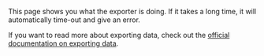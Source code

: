 This page shows you what the exporter is doing. If it takes a long time, it will automatically time-out and give an error.

If you want to read more about exporting data, check out the [official documentation on exporting data](https://firefly-iii.readthedocs.io/en/latest/import/export.html).
